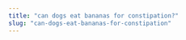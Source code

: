 ```yaml
---
title: "can dogs eat bananas for constipation?"
slug: "can-dogs-eat-bananas-for-constipation"
---
```


